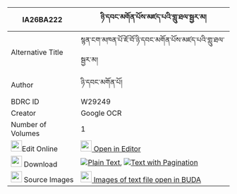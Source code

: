 |IA26BA222|ཉི་དབང་མགོན་པོས་མཛད་པའི་གླུ་ཐལ་སྦྱར་མ། 
| --- | --- 
|Alternative Title |སྙན་ངག་མཁན་པོ་ཇོ་བོ་ཉི་དབང་མགོན་པོས་མཛད་པའི་གླུ་ཐལ་སྦྱར་མ།
|Author| ཉི་དབང་མགོན་པོ།
|BDRC ID | W29249
|Creator | Google OCR
|Number of Volumes| 1
|<img width="25" src="https://img.icons8.com/color/25/000000/edit-property.png">Edit Online| [<img width="25" src="https://avatars.githubusercontent.com/u/45091458?s=200&v=4"> Open in Editor](http://editor.openpecha.org/IA26BA222)
|<img width="25" src="https://img.icons8.com/fluent/48/000000/download-2.png"/>  Download | [![](https://img.icons8.com/color/20/000000/txt.png)Plain Text](https://github.com/Openpecha/IA26BA222/releases/download/v1/nyi_wang_gonpo_sa_dzepa_i_lu_t_plain_IA26BA222.zip), [![](https://img.icons8.com/color/20/000000/txt.png)Text with Pagination](https://github.com/Openpecha/IA26BA222/releases/download/v1/nyi_wang_gonpo_sa_dzepa_i_lu_t_pages_IA26BA222.zip)
|<img width="25" src="https://img.icons8.com/plasticine/100/000000/pictures-folder.png"/>  Source Images | [<img width="25" src="https://library.bdrc.io/icons/BUDA-small.svg"> Images of text file open in BUDA](https://library.bdrc.io/show/bdr:W29249)